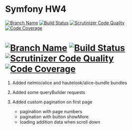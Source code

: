 Symfony HW4
====
[![Branch Name](https://img.shields.io/badge/branch-master-brightgreen.svg)](https://img.shields.io/badge/branch-master-brightgreen.svg) [![Build Status](https://travis-ci.org/VictorTkachenko81/SymfonyHW4.svg?branch=master)](https://travis-ci.org/VictorTkachenko81/SymfonyHW4.svg) [![Scrutinizer Code Quality](https://scrutinizer-ci.com/g/VictorTkachenko81/SymfonyHW4/badges/quality-score.png?b=master)](https://scrutinizer-ci.com/g/VictorTkachenko81/SymfonyHW4/?branch=master) [![Code Coverage](https://scrutinizer-ci.com/g/VictorTkachenko81/SymfonyHW4/badges/coverage.png?b=master)](https://scrutinizer-ci.com/g/VictorTkachenko81/SymfonyHW4/?branch=master)

[![Branch Name](https://img.shields.io/badge/branch-develop-brightgreen.svg)](https://img.shields.io/badge/branch-develop-brightgreen.svg) [![Build Status](https://travis-ci.org/VictorTkachenko81/SymfonyHW4.svg?branch=develop)](https://travis-ci.org/VictorTkachenko81/SymfonyHW4.svg) [![Scrutinizer Code Quality](https://scrutinizer-ci.com/g/VictorTkachenko81/SymfonyHW4/badges/quality-score.png?b=develop)](https://scrutinizer-ci.com/g/VictorTkachenko81/SymfonyHW4/?branch=develop) [![Code Coverage](https://scrutinizer-ci.com/g/VictorTkachenko81/SymfonyHW4/badges/coverage.png?b=develop)](https://scrutinizer-ci.com/g/VictorTkachenko81/SymfonyHW4/?branch=develop)
====

1. Added nelmio/alice and hautelook/alice-bundle bundles
    
2. Added some queryBuilder requests

3. Added custom pagination on first page
    - pagination with page numbers
    - pagination with button showMore
    - loading addition data when scroll down
    